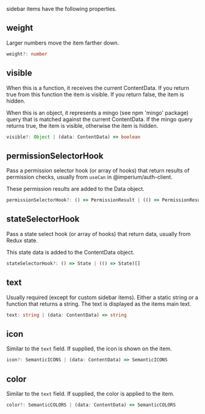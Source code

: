  sidebar items have the following properties.

## weight
Larger numbers move the item farther down.

```typescript
weight?: number
```

## visible
When this is a function, it receives the current ContentData. If you return true from this function the item is visible.
If you return false, the item is hidden.

When this is an object, it represents a mingo (see npm 'mingo' package) query that is matched against the current ContentData.
If the mingo query returns true, the item is visible, otherwise the item is hidden.

```typescript
visible?: Object | (data: ContentData) => boolean
```

## permissionSelectorHook
Pass a permission selector hook (or array of hooks) that return results of permission checks, usually from `useCan` in @imperium/auth-client.

These permission results are added to the Data object.

```typescript
permissionSelectorHook?: () => PermissionResult | (() => PermissionResult)[]
```

## stateSelectorHook
Pass a state select hook (or array of hooks) that return data, usually from Redux state.

This state data is added to the ContentData object.

```typescript
stateSelectorHook?: () => State | (() => State)[]
```

## text
Usually required (except for custom sidebar items). Either a static string or a function that returns a string.
The text is displayed as the items main text.

```typescript
text: string | (data: ContentData) => string
```

## icon
Similar to the `text` field. If supplied, the icon is shown on the item.

```typescript
icon?: SemanticICONS | (data: ContentData) => SemanticICONS
```

## color
Similar to the `text` field. If supplied, the color is applied to the item.

```typescript
color?: SemanticCOLORS | (data: ContentData) => SemanticCOLORS
```
